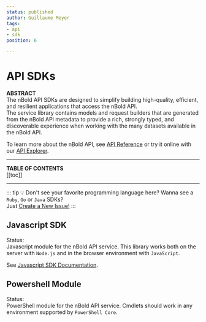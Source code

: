 ```yaml
---
status: published
author: Guillaume Meyer
tags:
- api
- sdk
position: 6

---
```

# API SDKs

**ABSTRACT**  
The nBold API SDKs are designed to simplify building high-quality, efficient, and resilient applications that access the nBold API.  
The service library contains models and request builders that are generated from the nBold API metadata to provide a rich, strongly typed, and discoverable experience when working with the many datasets available in the nBold API.

To learn more about the nBold API, see [API Reference](/api/latest/reference) or try it online with our [API Explorer](/api/explorer.md).

---

**TABLE OF CONTENTS**  
[[toc]]

---

::: tip 💡 Don't see your favorite programming language here?
Wanna see a `Ruby`, `Go` or `Java` SDKs?  
Just [Create a New Issue!](https://github.com/nboldhq/docs/issues)
:::

## Javascript SDK
Status: <Badge text="beta" type="warning"/>  
Javascript module for the nBold API service. This library works both on the server with `Node.js` and in the browser environment with `JavaScript`.

See [Javascript SDK Documentation](/api/latest/sdks/javascript).

## Powershell Module
Status: <Badge text="Coming Soon" type="error"/>  
PowerShell module for the nBold API service. Cmdlets should work in any environment supported by `PowerShell Core`.


